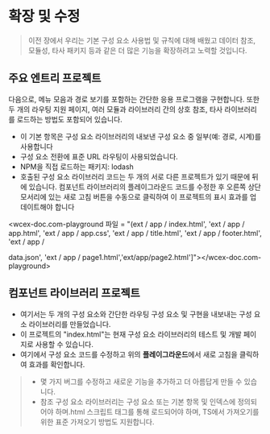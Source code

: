 <!--DESC: {icon:{name:"dashboard_customize",pkg:"mdi",type:"filled"},id:3} -->
# 확장 및 수정
> 이전 장에서 우리는 기본 구성 요소 사용법 및 규칙에 대해 배웠고 데이터 참조, 모듈성, 타사 패키지 등과 같은 더 많은 기능을 확장하려고 노력할 것입니다.

## 주요 엔트리 프로젝트
다음으로, 메뉴 모음과 경로 보기를 포함하는 간단한 응용 프로그램을 구현합니다. 또한 두 개의 라우팅 지원 페이지, 여러 모듈과 라이브러리 간의 상호 참조, 타사 라이브러리를 로드하는 방법도 포함되어 있습니다.
- 이 기본 항목은 구성 요소 라이브러리의 내보낸 구성 요소 중 일부(예: 경로, 시계)를 사용합니다
- 구성 요소 전환에 표준 URL 라우팅이 사용되었습니다.
- NPM을 직접 로드하는 패키지: lodash
- 호출된 구성 요소 라이브러리 코드는 두 개의 서로 다른 프로젝트가 있기 때문에 뒤에 있습니다. 컴포넌트 라이브러리의 플레이그라운드 코드를 수정한 후 오른쪽 상단 모서리에 있는 새로 고침 버튼을 수동으로 클릭하여 이 프로젝트의 표시 효과를 업데이트해야 합니다

<wcex-doc.com-playground 파일 = "(ext / app / index.html', 'ext / app / app.html', 'ext / app / app.css', 'ext / app / title.html', 'ext / app / footer.html', 'ext / app / <div>data.json', 'ext / app / page1.html','ext/app/page2.html']"></wcex-doc.com-playground></div>


## 컴포넌트 라이브러리 프로젝트
- 여기서는 두 개의 구성 요소와 간단한 라우팅 구성 요소 및 구현을 내보내는 구성 요소 라이브러리를 만들었습니다.
- 이 프로젝트의 "index.html"는 현재 구성 요소 라이브러리의 테스트 및 개발 페이지로 사용할 수 있습니다.
- 여기에서 구성 요소 코드를 수정하고 위의 **플레이그라운드**에서 새로 고침을 클릭하여 효과를 확인합니다.

<div><wcex-doc.com-playground files="['ext/ui/index.html','ext/ui/menu.html','ext/ui/clock.html','ext/ui/clock.ts','ext/ui/clock.css','ext/ui/time.html','ext/ui/route.html']"></wcex-doc.com-playground></div>

> - 몇 가지 버그를 수정하고 새로운 기능을 추가하고 더 아름답게 만들 수 있습니다.
> - 참조 구성 요소 라이브러리는 구성 요소 또는 기본 항목 및 인덱스에 정의되어야 하며.html <meta> 스크립트 태그를 통해 로드되어야 하며, TS에서 가져오기를 위한 표준 가져오기 방법도 지원합니다.
